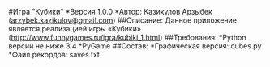 #Игра "Кубики"
*Версия 1.0.0
*Автор: Казикулов Арзыбек (arzybek.kazikulov@gmail.com)
##Описание:
Данное приложение является реализацией игры «Кубики» 
(http://www.funnygames.ru/igra/kubiki_1.html)
##Требования:
*Python версии не ниже 3.4
*PyGame
##Состав:
*Графическая версия: cubes.py
*Файл рекордов: saves.txt
